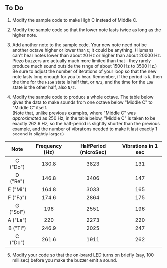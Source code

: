 ## To Do ##

1. Modify the sample code to make High C instead of Middle C.

2. Modify the sample code so that the lower note lasts twice as long as the higher note.

3. Add another note to the sample code.  Your new note need not be another octave higher
or lower than `C`; it could be anything.  (Humans can't hear notes lower than about 
20 Hz or higher than about 20000 Hz.  Piezo buzzers are actually much more limited than
that--they rarely produce much sound outside the range of about 1500 Hz to 3500 Hz.)
Be sure to adjust the number of iterations of your loop so that the new note lasts 
long enough for you to hear.
Remember, if the period is `N`, then the time for the `HIGH` state is half that, or `N/2`,
and the time for the `LOW` state is the other half, also `N/2`.  


4. Modify the sample code to produce a whole octave.  The table below gives the
data to make sounds from one octave below "Middle C" to "Middle C" itself.  
(Note that, unlike previous examples, where "Middle C" was *approximated* as 
250 Hz, in the table below, "Middle C" is taken to be exactly 262.6 Hz, so 
the half-period is slightly shorter than the previous example, and the 
number of vibrations needed to make it last exactly 1 second is slightly larger.)

| Note      | Frequency (Hz)   | HalfPeriod (microSec) | Vibrations in 1 sec |
|:---------:|:----------------:|:---------------------:|:-------------------:|
| C ("Do")  | 130.8            | 3823                  | 131                 |
| D ("Re")  | 146.8            | 3406                  | 147                 |
| E ("Mi")  | 164.8            | 3033                  | 165                 |
| F ("Fa")  | 174.6            | 2864                  | 175                 |
| G ("Sol") | 196              | 2551                  | 196                 |
| A ("La")  | 220              | 2273                  | 220                 |
| B ("Ti")  | 246.9            | 2025                  | 247                 |
| C ("Do")  | 261.6            | 1911                  | 262                 |


5. Modify your code so that the on-board LED turns on briefly (say, 100 millisec)
before you make the buzzer emit a sound.
